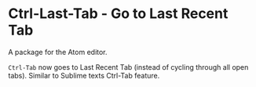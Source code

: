 # Ctrl-Last-Tab - Go to Last Recent Tab

A package for the Atom editor.

`Ctrl-Tab` now goes to Last Recent Tab (instead of cycling through all open tabs).
Similar to Sublime texts Ctrl-Tab feature.
